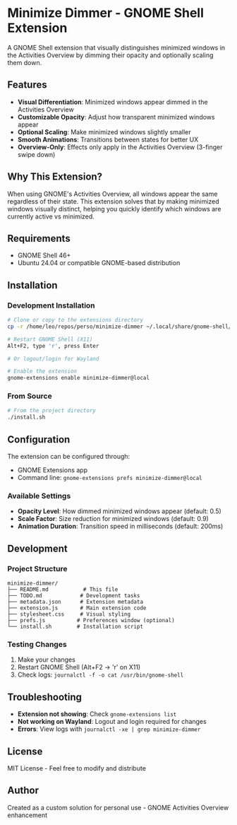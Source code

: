 # Minimize Dimmer - GNOME Shell Extension

A GNOME Shell extension that visually distinguishes minimized windows in the Activities Overview by dimming their opacity and optionally scaling them down.

## Features

- **Visual Differentiation**: Minimized windows appear dimmed in the Activities Overview
- **Customizable Opacity**: Adjust how transparent minimized windows appear
- **Optional Scaling**: Make minimized windows slightly smaller
- **Smooth Animations**: Transitions between states for better UX
- **Overview-Only**: Effects only apply in the Activities Overview (3-finger swipe down)

## Why This Extension?

When using GNOME's Activities Overview, all windows appear the same regardless of their state. This extension solves that by making minimized windows visually distinct, helping you quickly identify which windows are currently active vs minimized.

## Requirements

- GNOME Shell 46+
- Ubuntu 24.04 or compatible GNOME-based distribution

## Installation

### Development Installation
```bash
# Clone or copy to the extensions directory
cp -r /home/leo/repos/perso/minimize-dimmer ~/.local/share/gnome-shell/extensions/minimize-dimmer@local

# Restart GNOME Shell (X11)
Alt+F2, type 'r', press Enter

# Or logout/login for Wayland

# Enable the extension
gnome-extensions enable minimize-dimmer@local
```

### From Source
```bash
# From the project directory
./install.sh
```

## Configuration

The extension can be configured through:
- GNOME Extensions app
- Command line: `gnome-extensions prefs minimize-dimmer@local`

### Available Settings
- **Opacity Level**: How dimmed minimized windows appear (default: 0.5)
- **Scale Factor**: Size reduction for minimized windows (default: 0.9)
- **Animation Duration**: Transition speed in milliseconds (default: 200ms)

## Development

### Project Structure
```
minimize-dimmer/
├── README.md           # This file
├── TODO.md            # Development tasks
├── metadata.json      # Extension metadata
├── extension.js       # Main extension code
├── stylesheet.css     # Visual styling
├── prefs.js          # Preferences window (optional)
└── install.sh        # Installation script
```

### Testing Changes
1. Make your changes
2. Restart GNOME Shell (Alt+F2 → 'r' on X11)
3. Check logs: `journalctl -f -o cat /usr/bin/gnome-shell`

## Troubleshooting

- **Extension not showing**: Check `gnome-extensions list`
- **Not working on Wayland**: Logout and login required for changes
- **Errors**: View logs with `journalctl -xe | grep minimize-dimmer`

## License

MIT License - Feel free to modify and distribute

## Author

Created as a custom solution for personal use - GNOME Activities Overview enhancement